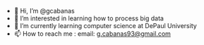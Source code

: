 - 👋 Hi, I’m @gcabanas
- 👀 I’m interested in learning how to process big data
- 🌱 I’m currently learning computer science at DePaul University
- 📫 How to reach me : 
  email: g.cabanas93@gmail.com

<!---
gcabanas/gcabanas is a ✨ special ✨ repository because its `README.md` (this file) appears on your GitHub profile.
You can click the Preview link to take a look at your changes.
--->
